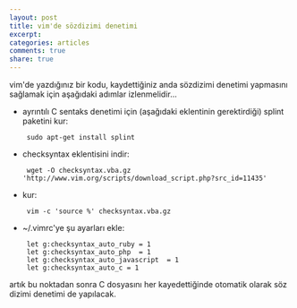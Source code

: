 ```yaml
---
layout: post
title: vim'de sözdizimi denetimi
excerpt:
categories: articles
comments: true
share: true
---
```


vim'de yazdığınız bir kodu, kaydettiğiniz anda sözdizimi denetimi yapmasını sağlamak için aşağıdaki adımlar izlenmelidir...

- ayrıntılı C sentaks denetimi için (aşağıdaki eklentinin gerektirdiği)
 splint paketini kur:

       sudo apt-get install splint

- checksyntax eklentisini indir:

       wget -O checksyntax.vba.gz 'http://www.vim.org/scripts/download_script.php?src_id=11435'

- kur:

       vim -c 'source %' checksyntax.vba.gz

- ~/.vimrc'ye şu ayarları ekle:

       let g:checksyntax_auto_ruby = 1
       let g:checksyntax_auto_php  = 1
       let g:checksyntax_auto_javascript  = 1
       let g:checksyntax_auto_c = 1

artık bu noktadan sonra C dosyasını her kayedettiğinde otomatik olarak
söz dizimi denetimi de yapılacak.

